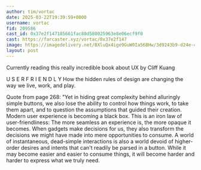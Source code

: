 ```yaml
---
author: tim/vortac
date: 2025-03-22T19:39:59+0000
username: vortac
fid: 209586
cast_id: 0x37e2f147185661fac80d580025963e8e06ecf9f0
cast: https://farcaster.xyz/vortac/0x37e2f147
image: https://imagedelivery.net/BXluQx4ige9GuW0Ia56BHw/3d9243b9-d24e-4e54-3aaf-ff7ef7f9c400/original
layout: post
---
```


Currently reading this really incredible book about UX by Cliff Kuang

U S E R F R I E N D L Y
How the hidden rules of design are changing the way we live, work, and play.

Quote from page 268:
"Yet in hiding great complexity behind alluringly simple buttons, we also lose the ability to control how things work, to take them apart, and to question the assumptions that guided their creation. Modern user experience is becoming a black box. This is an iron law of user-friendliness: The more seamless an experience is, the more opaque it becomes. When gadgets make decisions for us, they also transform the decisions we might have made into mere opportunities to consume. A world of instantaneous, dead-simple interactions is also a world devoid of higher-order desires and intents that can't readily be parsed in a button. While it may become easier and easier to consume things, it will become harder and harder to express what we truly need.

<img src='https://imagedelivery.net/BXluQx4ige9GuW0Ia56BHw/3d9243b9-d24e-4e54-3aaf-ff7ef7f9c400/original' alt='' referrerpolicy='no-referrer'/>
